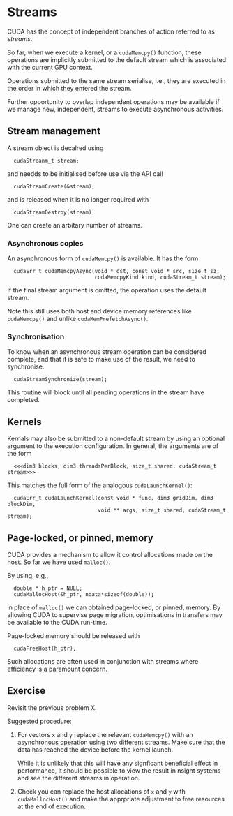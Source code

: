 # Streams

CUDA has the concept of independent branches of action referred to
as *streams*.

So far, when we execute a kernel, or a `cudaMemcpy()` function, these
operations are implicitly submitted to the default stream which is
associated with the current GPU context.

Operations submitted to the same stream serialise, i.e., they are
executed in the order in which they entered the stream.

Further opportunity to overlap independent operations may be available
if we manage new, independent, streams to execute asynchronous
activities.

## Stream management

A stream object is decalred using
```
  cudaStreanm_t stream;
```
and needds to be initialised before use via the API call
```
  cudaStreamCreate(&stream);
```
and is released when it is no longer required with
```
  cudaStreamDestroy(stream);
```
One can create an arbitary number of streams.


### Asynchronous copies

An asynchronous form of `cudaMemcpy()` is available. It has the form
```
  cudaErr_t cudaMemcpyAsync(void * dst, const void * src, size_t sz,
                            cudaMemcpyKind kind, cudaStream_t stream);
```
If the final stream argument is omitted, the operation uses the default
stream.

Note this still uses both host and device memory references like
`cudaMemcpy()` and unlike `cudaMemPrefetchAsync()`.

### Synchronisation

To know when an asynchronous stream operation can be considered
complete, and that it is safe to make use of the result, we need
to synchronise.
```
  cudaStreamSynchronize(stream);
```
This routine will block until all pending operations in the stream
have completed.


## Kernels

Kernals may also be submitted to a non-default stream by using an
optional argument to the execution configuration. In general, the
arguments are of the form
```
  <<<dim3 blocks, dim3 threadsPerBlock, size_t shared, cudaStream_t stream>>>
```
This matches the full form of the analogous `cudaLaunchKernel()`:
```
  cudaErr_t cudaLaunchKernel(const void * func, dim3 gridDim, dim3 blockDim,
                             void ** args, size_t shared, cudaStream_t stream);
```

## Page-locked, or pinned, memory

CUDA provides a mechanism to allow it control allocations made on the host.
So far we have used `malloc()`.

By using, e.g.,
```
  double * h_ptr = NULL;
  cudaMallocHost(&h_ptr, ndata*sizeof(double));
```
in place of `malloc()` we can obtained page-locked, or pinned, memory.
By allowing CUDA to supervise page migration, optimisations in transfers
may be available to the CUDA run-time.

Page-locked memory should be released with
```
  cudaFreeHost(h_ptr);
```

Such allocations are often used in conjunction with streams where
efficiency is a paramount concern.


## Exercise

Revisit the previous problem X.

Suggested procedure:

1. For vectors `x` and `y` replace the relevant `cudaMemcpy()` with
   an asynchronous operation using two different streams. Make sure
   that the data has reached the device before the kernel launch.

   While it is unlikely that this will have any signficant beneficial
   effect in performance, it should be possible to view the result in
   nsight systems and see the different streams in operation.

2. Check you can replace the host allocations of `x` and `y` with
   `cudaMallocHost()` and make the apprpriate adjustment to free
   resources at the end of execution.





